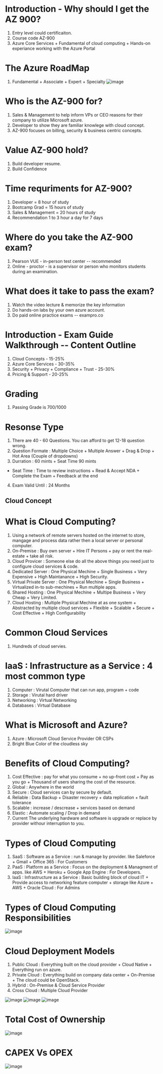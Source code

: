 # Introduction - Why should I get the AZ 900?

1. Entry level could certificaiton.
2. Course code AZ-900
3. Azure Core Services + Fundamental of cloud computing + Hands-on experiance working with the Azure Portal

# The Azure RoadMap
1. Fundamental + Associate + Expert + Specialty 
![image](https://user-images.githubusercontent.com/74914096/168787707-da0c6a35-4ece-4dd8-9084-98f094c4a1bd.png)


# Who is the AZ-900 for?
1. Sales & Management to help inform VPs or CEO reasons for their company to utilize Microsoft azure.
2. Developer to show they are familiar knowlege with cloud concept.
3. AZ-900 focuses on billing, security & business centric concepts.

# Value AZ-900 hold?
1.  Build developer resume.
2.  Build Confidence

# Time requriments for AZ-900?
1. Developer = 8 hour of study
2. Bootcamp Grad = 15 hours of study
3. Sales & Management = 20 hours of study
4. Recommendation 1 to 3 hour a day for 7 days

# Where do you take the AZ-900 exam?
1. Pearson VUE  - in-person test center -- recommended
2. Online  - proctor - is a supervisor or person who monitors students during an examination.

# What does it take to pass the exam?
1. Watch the video lecture & memorize the key information
2. Do hands-on labs  by your own azure account.
3. Do paid online practice exams -- exampro.co

# Introduction - Exam Guide Walkthrough -- Content Outline
1. Cloud Concepts - 15-25%
2. Azure Core Services - 30-35%
3. Security + Privacy + Compliance + Trust - 25-30%
4. Pricing & Support - 20-25%

# Grading
1. Passing Grade is 700/1000

# Resonse Type
1. There are 40 - 60 Questions. You can afford to get 12-18 question wrong.
2. Question Formate : Multiple Choice + Multiple Answer + Drag & Drop + Hot Area (Couple of dropdowns)
3. Durration : 60 mints  + Seat Time 90 mints
* Seat Time : Time to review instructions + Read & Accept NDA + Complete the Exam + Feedback at the end
4. Exam Valid Until : 24 Months

## Cloud Concept 

# What is Cloud Computing?
1. Using a network of remote servers hosted on the internet to store, mangage and process data rather then a local server or personal computer.
2. On-Premise : Buy own server + Hire IT Persons + pay or rent the real-estate + take all risk.
3. Cloud Provicer : Someone else do all the above things you need just to configure cloud services & code. 
4. Dedicated Server : One Physical Mechine + Single Business + Very Expensive + High Maintanance + High Security.
5. Virtual Private Server : One Physical Mechine + Single Business + Virtualized in-to sub-mechines + Run multiple apps.
6. Shared Hosting : One Physical Mechine + Multipe Business + Very Cheap + Very Limited.
7. Cloud Hosting : Multiple Physical Mechine at as one system + Abstracted by multiple cloud services + Flexible + Scalable + Secure + Cost Effective + High Configurability

# Common Cloud Services
1. Hundreds of cloud servies.

# IaaS : Infrastructure as a Service : 4 most common type
1. Computer : Virutal Computer that can run app, program + code
2. Storage : Virutal hard driver
3. Networking : Virtual Networking
4. Databases : Virtual Database

# What is Microsoft and Azure?
1. Azure : Microsoft Cloud Service Provider OR CSPs
2. Bright Blue Color of the cloudless sky

# Benefits of Cloud Computing?
1. Cost Effective : pay for what you consume + no up-front cost + Pay as you go + Thousand of users sharing the cost of the resource.
2. Global : Anywhere in the world
3. Secure : Cloud services can by secure by default.
4. Reliable : Data Backup + Disaster recovery + data replication + fault tolerance
5. Scalable : increase / descrease  + services based on demand
6. Elastic : Automate scaling / Drop in demand
7. Current The underlying hardware and software is upgrade or replace by provider withour interruption to you.

# Types of Cloud Computing
1. SaaS : Software as a Service : run & manage by provider. like Saleforce + Gmail + Office 365 : For Customers
2. PaaS : Platform as a Service : Focus on the deployment & Managment of apps. like AWS + Heroku + Google App Engine : For Developers.
3. IaaS : Infrastructure as a Service :  Basic building block of cloud IT + Provide access to networking feature computer + storage like Azure + AWS + Oracle Cloud : For Admins

# Types of Cloud Computing Responsibilities
![image](https://user-images.githubusercontent.com/74914096/168787964-21b2a654-284a-439b-95ee-5fe67d09663b.png)


# Cloud Deployment Models
1. Public Cloud : Everything built on the cloud provider  + Cloud Native + Everything run on azure.
2. Private Cloud : Everything build on company data center + On-Premise + The cloud could be OpenStack.
3. Hybrid : On-Premise & Cloud Service Provider
4. Cross Cloud : Multiple Cloud Provider

![image](https://user-images.githubusercontent.com/74914096/168786680-25b9b7d6-d5f4-4a4d-9e22-3db9e90a53b9.png)
![image](https://user-images.githubusercontent.com/74914096/168786532-c419b6e0-11d8-4be8-b7eb-b36b0cb518ab.png)
![image](https://user-images.githubusercontent.com/74914096/168787198-60f24fa2-238f-49eb-a81d-ab6cdd1de24f.png)

# Total Cost of Ownership
![image](https://user-images.githubusercontent.com/74914096/168981101-f8e4dc14-c622-4233-ae8b-bf60959d6a1c.png)

# CAPEX Vs OPEX
![image](https://user-images.githubusercontent.com/74914096/168981696-0883b38a-c8cb-4335-bffb-790bb188d205.png)





